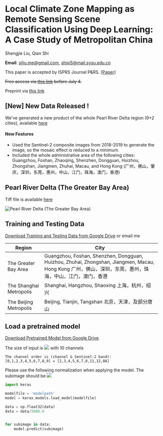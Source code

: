 # Local Climate Zone Mapping as Remote Sensing Scene Classification Using Deep Learning: A Case Study of Metropolitan China
Shengjie Liu, Qian Shi

**Email**: sjliu.me@gmail.com, shixi5@mail.sysu.edu.cn

This paper is accepted by ISPRS Journal P&RS. [[Paper](https://doi.org/10.1016/j.isprsjprs.2020.04.008)]

~~Free access via [this link](https://authors.elsevier.com/a/1b3tE3I9x1cg3y) before July 4.~~

Preprint via [this link](https://sjliu.me/lcz/lcz_isprs_preprint.pdf)

## [New] New Data Released !
We've generated a new product of the whole Pearl River Delta region (9+2 cities), available [here](https://sjliu.me/lcz/data/release_lcz_prd_v20200818.zip)

#### New Features

- Used the Sentinel-2 composite images from 2018-2019 to generate the image, so the mosaic effect is reduced to a minimum. 
- Included the whole administrative area of the following cities: Guangzhou, Foshan, Zhaoqing, Shenzhen, Dongguan, Huizhou, Zhongshan, Jiangmen, Zhuhai, Macau, and Hong Kong (广州，佛山，肇庆，深圳，东莞，惠州，中山，江门，珠海，澳门，香港) 

## Pearl River Delta (The Greater Bay Area)
Tiff file is available [here](https://sjliu.me/lcz/data/release_lcz_prd.zip)

![Pearl River Delta (The Greater Bay Area)](/data/lczmap_prd.png)



## Training and Testing Data
[Download Training and Testing Data from Google Drive](https://drive.google.com/open?id=1gqb3lDMcd3XpTYSbz6g6cFwRHrSfyLfY) or email me

| Region  | City  | 
|---|---|
|  The Greater Bay Area |  Guangzhou, Foshan, Shenzhen, Dongguan, Huizhou, Zhuhai, Zhongshan, Jiangmen, Macau, Hong Kong 广州，佛山，深圳，东莞，惠州，珠海，中山，江门，澳门，香港 |
| The Shanghai Metropolis  | Shanghai, Hangzhou, Shaoxing 上海，杭州，绍兴 |  
| The Beijing Metropolis  |  Beijing, Tianjin, Tangshan 北京，天津，及部分唐山 |


## Load a pretrained model
[Download Pretrained Model from Google Drive](https://drive.google.com/open?id=1iVKRaWvxu5RFjjCHyThP-G8BpTf5HOcG).

The size of input is <img src="https://render.githubusercontent.com/render/math?math=64\times 64"> with 10 channels

```
The channel order is (channel & Sentinel-2 band):
[0,1,2,3,4,5,6,7,8,9] = [2,3,4,5,6,7,8,11,12,8A]
```



Please use the following normalization when applying the model.
The subimage should be <img src="https://render.githubusercontent.com/render/math?math=64\times 64 \times Channel">
``` python
import keras 

modelfile = 'modelpath'
model = keras.models.load_model(modelfile)

data = np.float32(data)
data = data/5000.0


for subimage in data:
    model.predict(subimage)
```




